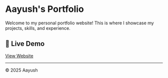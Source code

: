 # Aayush's Portfolio

Welcome to my personal portfolio website! This is where I showcase my projects, skills, and experience.  

## 🔗 Live Demo  
[View Website](https://aayushkdev.github.io/portfolio/)  

---

© 2025 Aayush  